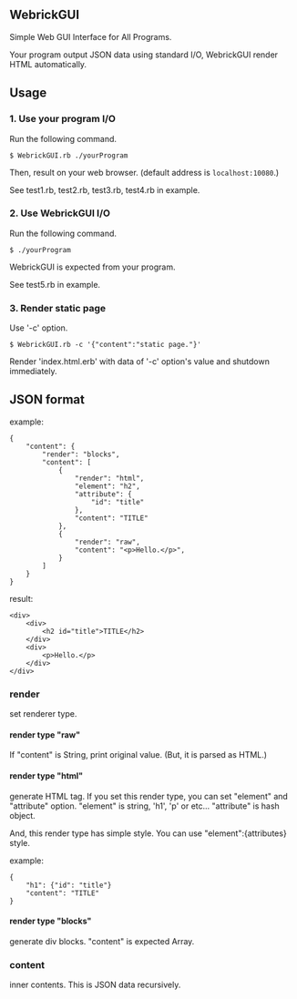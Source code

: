 WebrickGUI
----------

Simple Web GUI Interface for All Programs.

Your program output JSON data using standard I/O,
WebrickGUI render HTML automatically.


## Usage

### 1. Use your program I/O

Run the following command.

	$ WebrickGUI.rb ./yourProgram

Then, result on your web browser.
(default address is `localhost:10080`.)

See test1.rb, test2.rb, test3.rb, test4.rb in example.

### 2. Use WebrickGUI I/O

Run the following command.

	$ ./yourProgram

WebrickGUI is expected from your program.

See test5.rb in example.

### 3. Render static page

Use '-c' option.

	$ WebrickGUI.rb -c '{"content":"static page."}'

Render 'index.html.erb' with data of '-c' option's value and shutdown immediately.


## JSON format

example:

	{
		"content": {
			"render": "blocks",
			"content": [
				{
					"render": "html",
					"element": "h2",
					"attribute": {
						"id": "title"
					},
					"content": "TITLE"
				},
				{
					"render": "raw",
					"content": "<p>Hello.</p>",
				}
			]
		}
	}

result:

	<div>
		<div>
			<h2 id="title">TITLE</h2>
		</div>
		<div>
			<p>Hello.</p>
		</div>
	</div>


### render

set renderer type.

#### render type "raw"

If "content" is String, print original value.
(But, it is parsed as HTML.)

#### render type "html"

generate HTML tag.
If you set this render type, you can set "element" and "attribute" option.
"element" is string, 'h1', 'p' or etc...
"attribute" is hash object.

And, this render type has simple style.
You can use "element":{attributes} style.

example:

	{
		"h1": {"id": "title"}
		"content": "TITLE"
	}

#### render type "blocks"

generate div blocks.
"content" is expected Array.


### content

inner contents.
This is JSON data recursively.


